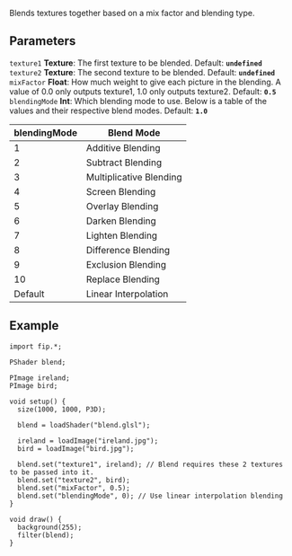 Blends textures together based on a mix factor and blending type.

## Parameters
`texture1` **Texture**: The first texture to be blended. Default: **`undefined`**
<br>
`texture2` **Texture**: The second texture to be blended. Default: **`undefined`**
<br>
`mixFactor` **Float**: How much weight to give each picture in the blending. A value of 0.0 only outputs texture1, 1.0 only outputs texture2. Default: **`0.5`**
<br>
`blendingMode` **Int**: Which blending mode to use. Below is a table of the values and their respective blend modes. Default: **`1.0`**

| blendingMode  | Blend Mode                  |
|---------------|-----------------------------|
| 1             | Additive Blending           |
| 2             | Subtract Blending           |
| 3             | Multiplicative Blending     |
| 4             | Screen Blending             |
| 5             | Overlay Blending            |
| 6             | Darken Blending             |
| 7             | Lighten Blending            |
| 8             | Difference Blending         |
| 9             | Exclusion Blending          |
| 10            | Replace Blending            |
| Default       | Linear Interpolation        |

## Example
```processing
import fip.*;

PShader blend;

PImage ireland;
PImage bird;

void setup() {
  size(1000, 1000, P3D);

  blend = loadShader("blend.glsl");

  ireland = loadImage("ireland.jpg");
  bird = loadImage("bird.jpg");

  blend.set("texture1", ireland); // Blend requires these 2 textures to be passed into it. 
  blend.set("texture2", bird);
  blend.set("mixFactor", 0.5);
  blend.set("blendingMode", 0); // Use linear interpolation blending
}

void draw() {
  background(255);
  filter(blend);
}
```